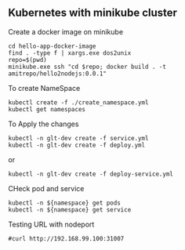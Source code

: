 ## Kubernetes with minikube cluster

Create a docker image on minikube
```
cd hello-app-docker-image
find . -type f | xargs.exe dos2unix
repo=$(pwd)
minikube.exe ssh "cd $repo; docker build . -t amitrepo/hello2nodejs:0.0.1"
```

To create NameSpace
```
kubectl create -f ./create_namespace.yml
kubectl get namespaces
```

To Apply the changes
```
kubectl -n glt-dev create -f service.yml
kubectl -n glt-dev create -f deploy.yml
```

or

```
kubectl -n glt-dev create -f deploy-service.yml
```

CHeck pod and service
```
kubectl -n ${namespace} get pods
kubectl -n ${namespace} get service

```

Testing URL with nodeport
```
#curl http://192.168.99.100:31007

```